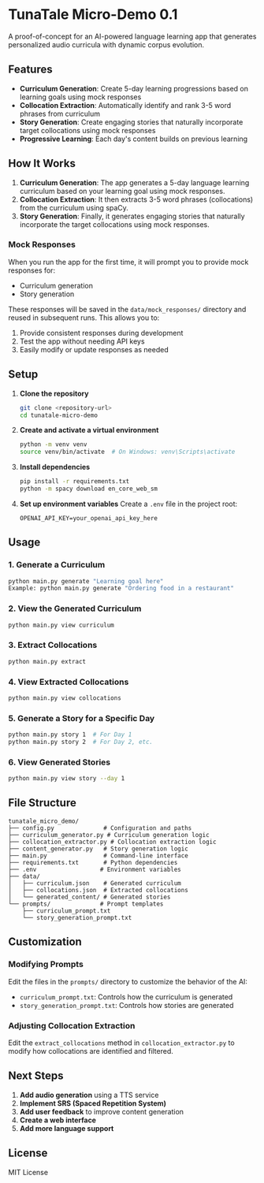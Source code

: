 # TunaTale Micro-Demo 0.1

A proof-of-concept for an AI-powered language learning app that generates personalized audio curricula with dynamic corpus evolution.

## Features

- **Curriculum Generation**: Create 5-day learning progressions based on learning goals using mock responses
- **Collocation Extraction**: Automatically identify and rank 3-5 word phrases from curriculum
- **Story Generation**: Create engaging stories that naturally incorporate target collocations using mock responses
- **Progressive Learning**: Each day's content builds on previous learning

## How It Works

1. **Curriculum Generation**: The app generates a 5-day language learning curriculum based on your learning goal using mock responses.
2. **Collocation Extraction**: It then extracts 3-5 word phrases (collocations) from the curriculum using spaCy.
3. **Story Generation**: Finally, it generates engaging stories that naturally incorporate the target collocations using mock responses.

### Mock Responses

When you run the app for the first time, it will prompt you to provide mock responses for:
- Curriculum generation
- Story generation

These responses will be saved in the `data/mock_responses/` directory and reused in subsequent runs. This allows you to:
1. Provide consistent responses during development
2. Test the app without needing API keys
3. Easily modify or update responses as needed

## Setup

1. **Clone the repository**
   ```bash
   git clone <repository-url>
   cd tunatale-micro-demo
   ```

2. **Create and activate a virtual environment**
   ```bash
   python -m venv venv
   source venv/bin/activate  # On Windows: venv\Scripts\activate
   ```

3. **Install dependencies**
   ```bash
   pip install -r requirements.txt
   python -m spacy download en_core_web_sm
   ```

4. **Set up environment variables**
   Create a `.env` file in the project root:
   ```
   OPENAI_API_KEY=your_openai_api_key_here
   ```

## Usage

### 1. Generate a Curriculum
```bash
python main.py generate "Learning goal here"
Example: python main.py generate "Ordering food in a restaurant"
```

### 2. View the Generated Curriculum
```bash
python main.py view curriculum
```

### 3. Extract Collocations
```bash
python main.py extract
```

### 4. View Extracted Collocations
```bash
python main.py view collocations
```

### 5. Generate a Story for a Specific Day
```bash
python main.py story 1  # For Day 1
python main.py story 2  # For Day 2, etc.
```

### 6. View Generated Stories
```bash
python main.py view story --day 1
```

## File Structure

```
tunatale_micro_demo/
├── config.py              # Configuration and paths
├── curriculum_generator.py # Curriculum generation logic
├── collocation_extractor.py # Collocation extraction logic
├── content_generator.py   # Story generation logic
├── main.py                # Command-line interface
├── requirements.txt       # Python dependencies
├── .env                  # Environment variables
├── data/
│   ├── curriculum.json    # Generated curriculum
│   ├── collocations.json  # Extracted collocations
│   └── generated_content/ # Generated stories
└── prompts/              # Prompt templates
    ├── curriculum_prompt.txt
    └── story_generation_prompt.txt
```

## Customization

### Modifying Prompts
Edit the files in the `prompts/` directory to customize the behavior of the AI:
- `curriculum_prompt.txt`: Controls how the curriculum is generated
- `story_generation_prompt.txt`: Controls how stories are generated

### Adjusting Collocation Extraction
Edit the `extract_collocations` method in `collocation_extractor.py` to modify how collocations are identified and filtered.

## Next Steps

1. **Add audio generation** using a TTS service
2. **Implement SRS (Spaced Repetition System)**
3. **Add user feedback** to improve content generation
4. **Create a web interface**
5. **Add more language support**

## License

MIT License
